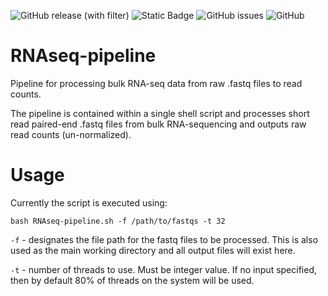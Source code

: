 ![GitHub release (with filter)](https://img.shields.io/github/v/release/PistilliLab/RNAseq-pipeline)
![Static Badge](https://img.shields.io/badge/maintained%3F-yes-Green)
![GitHub issues](https://img.shields.io/github/issues/PistilliLab/RNAseq-pipeline)
![GitHub](https://img.shields.io/github/license/PistilliLab/RNAseq-pipeline)

# RNAseq-pipeline
Pipeline for processing bulk RNA-seq data from raw .fastq files to read counts.

The pipeline is contained within a single shell script and processes short read paired-end .fastq files from bulk RNA-sequencing and outputs raw read counts (un-normalized).

# Usage
Currently the script is executed using:

~~~
bash RNAseq-pipeline.sh -f /path/to/fastqs -t 32
~~~

```-f``` - designates the file path for the fastq files to be processed. This is also used as the main working directory and all output files will exist here.

```-t``` - number of threads to use. Must be integer value. If no input specified, then by default 80% of threads on the system will be used.
